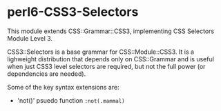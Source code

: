# perl6-CSS3-Selectors

This module extends CSS::Grammar::CSS3, implementing CSS Selectors Module Level 3.

CSS3::Selectors is a base grammar for CSS::Module::CSS3. It is a lighweight distribution that depends
only on CSS::Grammar and is useful when just CSS3 level selectors are required, but not the full power
(or dependencies are needed).

Some of the key syntax extensions are:

- 'not()' psuedo function `:not(.mammal)`

